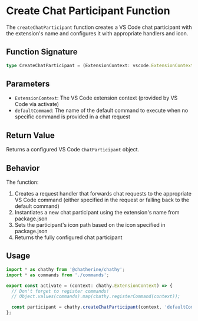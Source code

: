 # Create Chat Participant Function

The `createChatParticipant` function creates a VS Code chat participant with the extension's name and configures it with appropriate handlers and icon.

## Function Signature

```typescript
type CreateChatParticipant = (ExtensionContext: vscode.ExtensionContext, defaultCommand: string) => vscode.ChatParticipant;
```

## Parameters

- `ExtensionContext`: The VS Code extension context (provided by VS Code via activate)
- `defaultCommand`: The name of the default command to execute when no specific command is provided in a chat request

## Return Value

Returns a configured VS Code `ChatParticipant` object.

## Behavior

The function:

1. Creates a request handler that forwards chat requests to the appropriate VS Code command (either specified in the request or falling back to the default command)
2. Instantiates a new chat participant using the extension's name from package.json
3. Sets the participant's icon path based on the icon specified in package.json
4. Returns the fully configured chat participant

## Usage

```typescript
import * as chathy from '@chatherine/chathy';
import * as commands from './commands';

export const activate = (context: chathy.ExtensionContext) => {
  // Don't forget to register commands!
  // Object.values(commands).map(chathy.registerCommand(context));

  const participant = chathy.createChatParticipant(context, 'defaultCommand');
};
```
